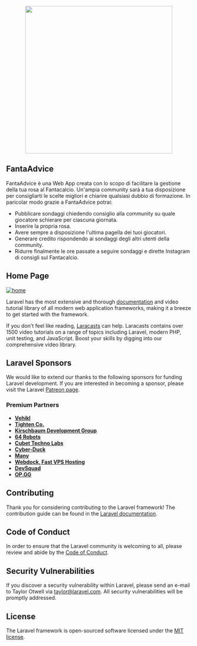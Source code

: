 <p align="center"><img src="https://i.ibb.co/8zr0Rj1/Fanta-Advice.jpg" width="400"></p>


## FantaAdvice

FantaAdvice è una Web App creata con lo scopo di facilitare la gestione della tua rosa al Fantacalcio. Un'ampia community sarà a tua disposizione per consigliarti le scelte migliori e chiarire qualsiasi dubbio di formazione. In paricolar modo grazie a FantaAdvice potrai:

- Pubblicare sondaggi chiedendo consiglio alla community su quale giocatore schierare per ciascuna giornata.
- Inserire la propria rosa.
- Avere sempre a disposizione l'ultima pagella dei tuoi giocatori.
- Generare credito rispondendo ai sondaggi degli altri utenti della community.
- Ridurre finalmente le ore passate a seguire sondaggi e dirette Instagram di consigli sul Fantacalcio.



## Home Page
<a href="https://ibb.co/9synkPH"><img src="https://i.ibb.co/BqTL5k2/home.jpg" alt="home" border="0"></a>

Laravel has the most extensive and thorough [documentation](https://laravel.com/docs) and video tutorial library of all modern web application frameworks, making it a breeze to get started with the framework.

If you don't feel like reading, [Laracasts](https://laracasts.com) can help. Laracasts contains over 1500 video tutorials on a range of topics including Laravel, modern PHP, unit testing, and JavaScript. Boost your skills by digging into our comprehensive video library.

## Laravel Sponsors

We would like to extend our thanks to the following sponsors for funding Laravel development. If you are interested in becoming a sponsor, please visit the Laravel [Patreon page](https://patreon.com/taylorotwell).

### Premium Partners

- **[Vehikl](https://vehikl.com/)**
- **[Tighten Co.](https://tighten.co)**
- **[Kirschbaum Development Group](https://kirschbaumdevelopment.com)**
- **[64 Robots](https://64robots.com)**
- **[Cubet Techno Labs](https://cubettech.com)**
- **[Cyber-Duck](https://cyber-duck.co.uk)**
- **[Many](https://www.many.co.uk)**
- **[Webdock, Fast VPS Hosting](https://www.webdock.io/en)**
- **[DevSquad](https://devsquad.com)**
- **[OP.GG](https://op.gg)**

## Contributing

Thank you for considering contributing to the Laravel framework! The contribution guide can be found in the [Laravel documentation](https://laravel.com/docs/contributions).

## Code of Conduct

In order to ensure that the Laravel community is welcoming to all, please review and abide by the [Code of Conduct](https://laravel.com/docs/contributions#code-of-conduct).

## Security Vulnerabilities

If you discover a security vulnerability within Laravel, please send an e-mail to Taylor Otwell via [taylor@laravel.com](mailto:taylor@laravel.com). All security vulnerabilities will be promptly addressed.

## License

The Laravel framework is open-sourced software licensed under the [MIT license](https://opensource.org/licenses/MIT).
